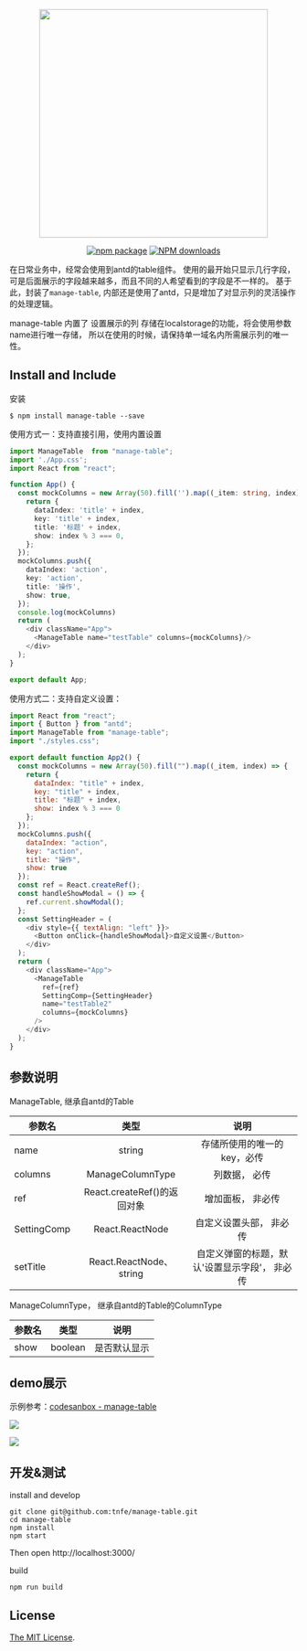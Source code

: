 <p align="center">
  <img width="400px" src="https://github.com/tnfe/manage-table/blob/master/img/logo.png?raw=true" />
</p>

<p align="center">
<a href="https://www.npmjs.org/package/manage-table"><img title="npm package" src="https://img.shields.io/npm/v/manage-table.svg" /></a>
<a href="https://npmjs.org/package/manage-table"><img title="NPM downloads" src="http://img.shields.io/npm/dm/manage-table.svg" /></a>
</p>

在日常业务中，经常会使用到antd的table组件。
使用的最开始只显示几行字段，可是后面展示的字段越来越多，而且不同的人希望看到的字段是不一样的。
基于此，封装了`manage-table`, 内部还是使用了antd，只是增加了对显示列的灵活操作的处理逻辑。

manage-table 内置了 设置展示的列 存储在localstorage的功能，将会使用参数name进行唯一存储，
所以在使用的时候，请保持单一域名内所需展示列的唯一性。

## Install and Include
安装
```shell script
$ npm install manage-table --save
```
使用方式一：支持直接引用，使用内置设置
```typescript
import ManageTable  from "manage-table";
import './App.css';
import React from "react";

function App() {
  const mockColumns = new Array(50).fill('').map((_item: string, index) => {
    return {
      dataIndex: 'title' + index,
      key: 'title' + index,
      title: '标题' + index,
      show: index % 3 === 0,
    };
  });
  mockColumns.push({
    dataIndex: 'action',
    key: 'action',
    title: '操作',
    show: true,
  });
  console.log(mockColumns)
  return (
    <div className="App">
      <ManageTable name="testTable" columns={mockColumns}/>
    </div>
  );
}

export default App;

```
使用方式二：支持自定义设置：
```javascript
import React from "react";
import { Button } from "antd";
import ManageTable from "manage-table";
import "./styles.css";

export default function App2() {
  const mockColumns = new Array(50).fill("").map((_item, index) => {
    return {
      dataIndex: "title" + index,
      key: "title" + index,
      title: "标题" + index,
      show: index % 3 === 0
    };
  });
  mockColumns.push({
    dataIndex: "action",
    key: "action",
    title: "操作",
    show: true
  });
  const ref = React.createRef();
  const handleShowModal = () => {
    ref.current.showModal();
  };
  const SettingHeader = (
    <div style={{ textAlign: "left" }}>
      <Button onClick={handleShowModal}>自定义设置</Button>
    </div>
  );
  return (
    <div className="App">
      <ManageTable
        ref={ref}
        SettingComp={SettingHeader}
        name="testTable2"
        columns={mockColumns}
      />
    </div>
  );
}

```

## 参数说明

ManageTable, 继承自antd的Table

| **参数名**     | **类型**     | **说明**     |
| ---------- | :-----------:  | :-----------: |
| name | string | 存储所使用的唯一的key，必传
| columns | ManageColumnType | 列数据， 必传
| ref | React.createRef()的返回对象 | 增加面板， 非必传
| SettingComp | React.ReactNode | 自定义设置头部， 非必传
| setTitle | React.ReactNode、string | 自定义弹窗的标题，默认'设置显示字段'， 非必传

ManageColumnType， 继承自antd的Table的ColumnType

| **参数名**     | **类型**     | **说明**     |
| ---------- | :-----------:  | :-----------: |
| show | boolean | 是否默认显示 |

## demo展示
示例参考：[codesanbox - manage-table](https://codesandbox.io/s/sad-jones-2tgf5)

![](https://github.com/tnfe/manage-table/blob/master/img/lia.png?raw=true)

![](https://github.com/tnfe/manage-table/blob/master/img/demo.png?raw=true)

## 开发&测试

install and develop
```shell script
git clone git@github.com:tnfe/manage-table.git
cd manage-table
npm install
npm start
```
Then open http://localhost:3000/

build 
```
npm run build
```


## License

[The MIT License](https://opensource.org/licenses/MIT).

